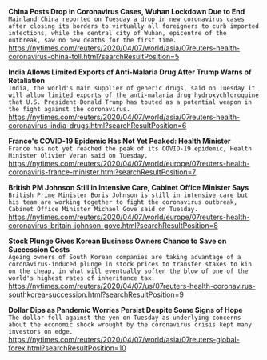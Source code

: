 **China Posts Drop in Coronavirus Cases, Wuhan Lockdown Due to End**\
`Mainland China reported on Tuesday a drop in new coronavirus cases after closing its borders to virtually all foreigners to curb imported infections, while the central city of Wuhan, epicentre of the outbreak, saw no new deaths for the first time.`\
https://nytimes.com/reuters/2020/04/07/world/asia/07reuters-health-coronavirus-china-toll.html?searchResultPosition=5

**India Allows Limited Exports of Anti-Malaria Drug After Trump Warns of Retaliation**\
`India, the world's main supplier of generic drugs, said on Tuesday it will allow limited exports of the anti-malaria drug hydroxychloroquine that U.S. President Donald Trump has touted as a potential weapon in the fight against the coronavirus.  `\
https://nytimes.com/reuters/2020/04/07/world/asia/07reuters-health-coronavirus-india-drugs.html?searchResultPosition=6

**France's COVID-19 Epidemic Has Not Yet Peaked: Health Minister**\
`France has not yet reached the peak of its COVID-19 epidemic, Health Minister Olivier Veran said on Tuesday.`\
https://nytimes.com/reuters/2020/04/07/world/europe/07reuters-health-coronaviris-france-minister.html?searchResultPosition=7

**British PM Johnson Still in Intensive Care, Cabinet Office Minister Says**\
`British Prime Minister Boris Johnson is still in intensive care but his team are working together to fight the coronavirus outbreak, Cabinet Office Minister Michael Gove said on Tuesday.`\
https://nytimes.com/reuters/2020/04/07/world/europe/07reuters-health-coronavirus-britain-johnson-gove.html?searchResultPosition=8

**Stock Plunge Gives Korean Business Owners Chance to Save on Succession Costs**\
`Ageing owners of South Korean companies are taking advantage of a coronavirus-induced plunge in stock prices to transfer stakes to kin on the cheap, in what will eventually soften the blow of one of the world's highest rates of inheritance tax.`\
https://nytimes.com/reuters/2020/04/07/us/07reuters-health-coronavirus-southkorea-succession.html?searchResultPosition=9

**Dollar Dips as Pandemic Worries Persist Despite Some Signs of Hope**\
`The dollar fell against the yen on Tuesday as underlying concerns about the economic shock wrought by the coronavirus crisis kept many investors on edge.`\
https://nytimes.com/reuters/2020/04/07/world/asia/07reuters-global-forex.html?searchResultPosition=10

